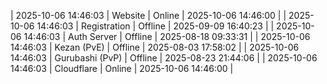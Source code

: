 | 2025-10-06 14:46:03 | Website | Online | 2025-10-06 14:46:00 |
| 2025-10-06 14:46:03 | Registration | Offline | 2025-09-09 16:40:23 |
| 2025-10-06 14:46:03 | Auth Server | Offline | 2025-08-18 09:33:31 |
| 2025-10-06 14:46:03 | Kezan (PvE) | Offline | 2025-08-03 17:58:02 |
| 2025-10-06 14:46:03 | Gurubashi (PvP) | Offline | 2025-08-23 21:44:06 |
| 2025-10-06 14:46:03 | Cloudflare | Online | 2025-10-06 14:46:00 |
